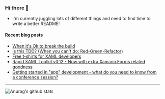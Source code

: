 ### Hi there 👋

- I'm currently juggling lots of different things and need to find time to write a better README!

<!--
**mrlacey/mrlacey** is a ✨ _special_ ✨ repository because its `README.md` (this file) appears on your GitHub profile.

Here are some ideas to get you started:

- 🔭 I’m currently working on ...
- 🌱 I’m currently learning ...
- 👯 I’m looking to collaborate on ...
- 🤔 I’m looking for help with ...
- 💬 Ask me about ...
- 📫 How to reach me: ...
- 😄 Pronouns: ...
- ⚡ Fun fact: ...
-->

#### Recent blog posts
<!-- BLOG-POST-LIST:START -->
- [When it's Ok to break the build](http://feedproxy.google.com/~r/MattLacey/~3/AqpZTgPOBDM/when-its-ok-to-break-build.html)
- [Is this TDD? (When you can't do: Red-Green-Refactor)](http://feedproxy.google.com/~r/MattLacey/~3/lPDLY4OO80s/is-this-tdd-when-you-cant-do-red-green.html)
- [Free t-shirts for XAML developers](http://feedproxy.google.com/~r/MattLacey/~3/0siTWn0iAW4/free-t-shirts-for-xaml-developers.html)
- [Rapid XAML Toolkit v0.12 - Now with extra Xamarin.Forms related goodness](http://feedproxy.google.com/~r/MattLacey/~3/xQyIB_Cpniw/rapid-xaml-toolkit-v012-now-with-extra.html)
- [Getting started in "app" development - what do you need to know from a conference session?](http://feedproxy.google.com/~r/MattLacey/~3/u_-ouTtBdk4/getting-started-in-app-development-what.html)
<!-- BLOG-POST-LIST:END -->

---

![Anurag's github stats](https://github-readme-stats.vercel.app/api?username=mrlacey&count_private=true&show_icons=true)
